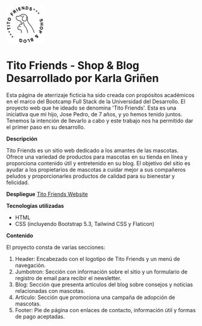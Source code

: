 <img src="./assets/img/TitoFriends_logo_negrita.png" width="100px" height="auto">

<h1>Tito Friends - Shop & Blog<br>
Desarrollado por Karla Griñen</h1>

Esta página de aterrizaje ficticia ha sido creada con propósitos académicos en el marco del Bootcamp Full Stack de la Universidad del Desarrollo.
El proyecto web que he ideado se denomina 'Tito Friends'. Esta es una iniciativa que mi hijo, Jose Pedro, de 7 años, y yo hemos tenido juntos. Tenemos la intención de llevarlo a cabo y este trabajo nos ha permitido dar el primer paso en su desarrollo.

<b>Descripción</b>

Tito Friends es un sitio web dedicado a los amantes de las mascotas. Ofrece una variedad de productos para mascotas en su tienda en línea y proporciona contenido útil y entretenido en su blog. El objetivo del sitio es ayudar a los propietarios de mascotas a cuidar mejor a sus compañeros peludos y proporcionarles productos de calidad para su bienestar y felicidad.

<b>Despliegue</b>
<a href="https://titofriends.netlify.app">Tito Friends Website</a>



<b>Tecnologías utilizadas</b>

- HTML
- CSS (incluyendo Bootstrap 5.3, Tailwind CSS y Flaticon)

<b>Contenido</b>

El proyecto consta de varias secciones:

1. Header: Encabezado con el logotipo de Tito Friends y un menú de navegación.
2. Jumbotron: Sección con información sobre el sitio y un formulario de registro de email para recibir el newsletter.
3. Blog: Sección que presenta artículos del blog sobre consejos y noticias relacionadas con mascotas.
4. Artículo: Sección que promociona una campaña de adopción de mascotas.
5. Footer: Pie de página con enlaces de contacto, información útil y formas de pago aceptadas.
